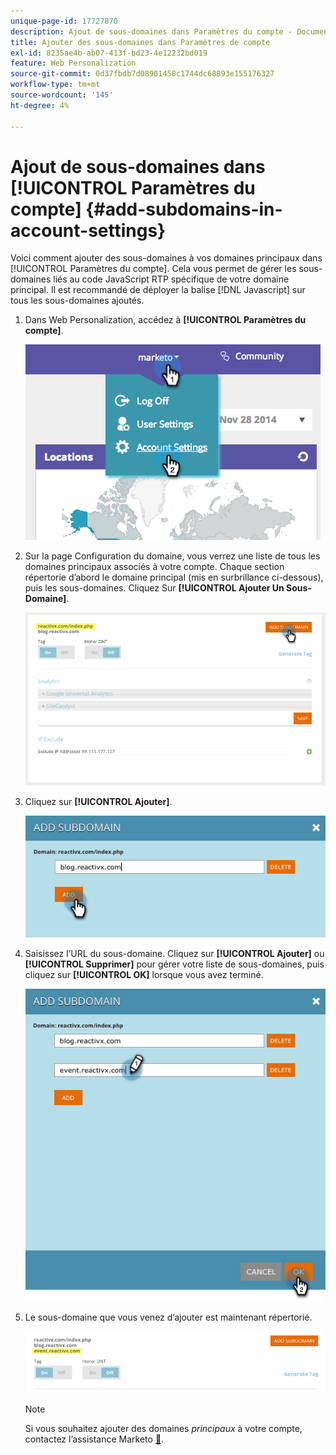 ```yaml
---
unique-page-id: 17727870
description: Ajout de sous-domaines dans Paramètres du compte - Documents Marketo - Documentation du produit
title: Ajouter des sous-domaines dans Paramètres de compte
exl-id: 8235ae4b-ab07-413f-bd23-4e12232bd019
feature: Web Personalization
source-git-commit: 0d37fbdb7d08901458c1744dc68893e155176327
workflow-type: tm+mt
source-wordcount: '145'
ht-degree: 4%

---
```


# Ajout de sous-domaines dans [!UICONTROL Paramètres du compte] {#add-subdomains-in-account-settings}

Voici comment ajouter des sous-domaines à vos domaines principaux dans [!UICONTROL Paramètres du compte]. Cela vous permet de gérer les sous-domaines liés au code JavaScript RTP spécifique de votre domaine principal. Il est recommandé de déployer la balise [!DNL Javascript] sur tous les sous-domaines ajoutés.

1. Dans Web Personalization, accédez à **[!UICONTROL Paramètres du compte]**.

   ![](assets/image2014-12-1-23-3-12.png)

1. Sur la page Configuration du domaine, vous verrez une liste de tous les domaines principaux associés à votre compte. Chaque section répertorie d’abord le domaine principal (mis en surbrillance ci-dessous), puis les sous-domaines. Cliquez Sur **[!UICONTROL Ajouter Un Sous-Domaine]**.

   ![](assets/highlightprimary2.png)

1. Cliquez sur **[!UICONTROL Ajouter]**.

   ![](assets/add.png)

1. Saisissez l’URL du sous-domaine. Cliquez sur **[!UICONTROL Ajouter]** ou **[!UICONTROL Supprimer]** pour gérer votre liste de sous-domaines, puis cliquez sur **[!UICONTROL OK]** lorsque vous avez terminé.

   ![](assets/newsubdomain.png)

1. Le sous-domaine que vous venez d’ajouter est maintenant répertorié.

   ![](assets/finalnew.png)

   >[!NOTE]
   >
   >Si vous souhaitez ajouter des domaines _principaux_ à votre compte, contactez l’assistance Marketo [&#128279;](https://nation.marketo.com/t5/Support/ct-p/Support).
